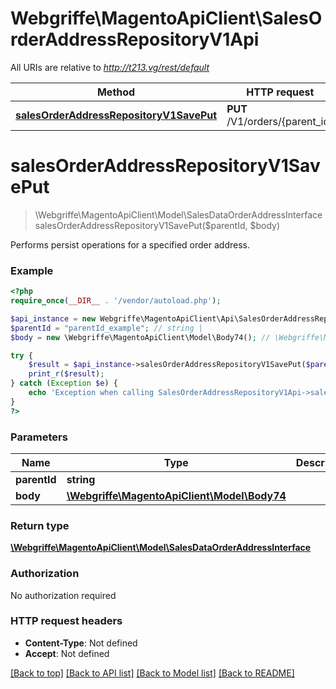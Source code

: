 # Webgriffe\MagentoApiClient\SalesOrderAddressRepositoryV1Api

All URIs are relative to *http://t213.vg/rest/default*

Method | HTTP request | Description
------------- | ------------- | -------------
[**salesOrderAddressRepositoryV1SavePut**](SalesOrderAddressRepositoryV1Api.md#salesOrderAddressRepositoryV1SavePut) | **PUT** /V1/orders/{parent_id} | 


# **salesOrderAddressRepositoryV1SavePut**
> \Webgriffe\MagentoApiClient\Model\SalesDataOrderAddressInterface salesOrderAddressRepositoryV1SavePut($parentId, $body)



Performs persist operations for a specified order address.

### Example
```php
<?php
require_once(__DIR__ . '/vendor/autoload.php');

$api_instance = new Webgriffe\MagentoApiClient\Api\SalesOrderAddressRepositoryV1Api();
$parentId = "parentId_example"; // string | 
$body = new \Webgriffe\MagentoApiClient\Model\Body74(); // \Webgriffe\MagentoApiClient\Model\Body74 | 

try {
    $result = $api_instance->salesOrderAddressRepositoryV1SavePut($parentId, $body);
    print_r($result);
} catch (Exception $e) {
    echo 'Exception when calling SalesOrderAddressRepositoryV1Api->salesOrderAddressRepositoryV1SavePut: ', $e->getMessage(), PHP_EOL;
}
?>
```

### Parameters

Name | Type | Description  | Notes
------------- | ------------- | ------------- | -------------
 **parentId** | **string**|  |
 **body** | [**\Webgriffe\MagentoApiClient\Model\Body74**](../Model/\Webgriffe\MagentoApiClient\Model\Body74.md)|  | [optional]

### Return type

[**\Webgriffe\MagentoApiClient\Model\SalesDataOrderAddressInterface**](../Model/SalesDataOrderAddressInterface.md)

### Authorization

No authorization required

### HTTP request headers

 - **Content-Type**: Not defined
 - **Accept**: Not defined

[[Back to top]](#) [[Back to API list]](../../README.md#documentation-for-api-endpoints) [[Back to Model list]](../../README.md#documentation-for-models) [[Back to README]](../../README.md)

